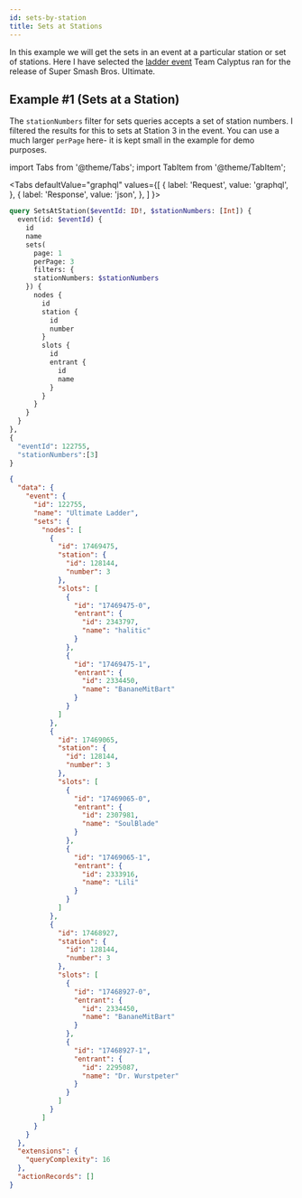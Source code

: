 ```yaml
---
id: sets-by-station
title: Sets at Stations
---
```


In this example we will get the sets in an event at a particular station or set of stations.
Here I have selected the <a href="https://start.gg/tournament/super-smash-bros-ultimate-release-event/events/super-smash-bros-ultimate/brackets/271970/592933/matches" target="_blank">ladder event</a>
Team Calyptus ran for the release of Super Smash Bros. Ultimate.

## Example #1 (Sets at a Station)

The `stationNumbers` filter for sets queries accepts a set of station numbers.
I filtered the results for this to sets at Station 3 in the event.
You can use a much larger `perPage` here- it is kept small in the example for demo purposes.

import Tabs from '@theme/Tabs';
import TabItem from '@theme/TabItem';

<Tabs
defaultValue="graphql"
values={[
{ label: 'Request', value: 'graphql', },
{ label: 'Response', value: 'json', },
]
}>
<TabItem value="graphql">

```graphql
query SetsAtStation($eventId: ID!, $stationNumbers: [Int]) {
  event(id: $eventId) {
    id
    name
    sets(
      page: 1
      perPage: 3
      filters: {
      stationNumbers: $stationNumbers
    }) {
      nodes {
        id
        station {
          id
          number
        }
        slots {
          id
          entrant {
            id
            name
          }
        }
      }
    }
  }
},
{
  "eventId": 122755,
  "stationNumbers":[3]
}
```

</TabItem>

<TabItem value="json">

```json
{
  "data": {
    "event": {
      "id": 122755,
      "name": "Ultimate Ladder",
      "sets": {
        "nodes": [
          {
            "id": 17469475,
            "station": {
              "id": 128144,
              "number": 3
            },
            "slots": [
              {
                "id": "17469475-0",
                "entrant": {
                  "id": 2343797,
                  "name": "halitic"
                }
              },
              {
                "id": "17469475-1",
                "entrant": {
                  "id": 2334450,
                  "name": "BananeMitBart"
                }
              }
            ]
          },
          {
            "id": 17469065,
            "station": {
              "id": 128144,
              "number": 3
            },
            "slots": [
              {
                "id": "17469065-0",
                "entrant": {
                  "id": 2307981,
                  "name": "SoulBlade"
                }
              },
              {
                "id": "17469065-1",
                "entrant": {
                  "id": 2333916,
                  "name": "Lili"
                }
              }
            ]
          },
          {
            "id": 17468927,
            "station": {
              "id": 128144,
              "number": 3
            },
            "slots": [
              {
                "id": "17468927-0",
                "entrant": {
                  "id": 2334450,
                  "name": "BananeMitBart"
                }
              },
              {
                "id": "17468927-1",
                "entrant": {
                  "id": 2295087,
                  "name": "Dr. Wurstpeter"
                }
              }
            ]
          }
        ]
      }
    }
  },
  "extensions": {
    "queryComplexity": 16
  },
  "actionRecords": []
}
```

</TabItem>
</Tabs>
